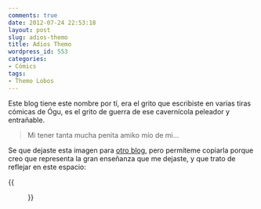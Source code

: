 ```yaml
---
comments: true
date: 2012-07-24 22:53:18
layout: post
slug: adios-themo
title: Adios Themo
wordpress_id: 553
categories:
- Cómics
tags:
- Themo Lobos
---
```


Este blog tiene este nombre por tí, era el grito que escribiste en varias tiras cómicas de Ógu, es el grito de guerra de ese cavernícola peleador y entrañable.


> Mi tener tanta mucha penita amiko mío de mi...


Se que dejaste esta imagen para [otro blog](http://generacionmampato.blogspot.com/), pero permíteme copiarla porque creo que representa la gran enseñanza que me dejaste, y que trato de reflejar en este espacio:

{{<figure src="/images/2012/07/Themo_aconseja_a_Generaci_n_Mampato-989x1024.jpg">}}
